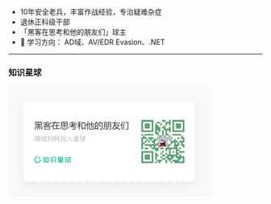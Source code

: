
- 10年安全老兵，丰富作战经验，专治疑难杂症
- 退休正科级干部
- 「黑客在思考和他的朋友们」球主
- 🌱 学习方向： AD域、AV/EDR Evasion、.NET
-----

### 知识星球

<img src="./海报.png" width="400">

<!--
**evilashz/evilashz** is a ✨ _special_ ✨ repository because its `README.md` (this file) appears on your GitHub profile.



Here are some ideas to get you started:

- 🔭 I’m currently working on ...
- 🌱 I’m currently learning ...
- 👯 I’m looking to collaborate on ...
- 🤔 I’m looking for help with ...
- 💬 Ask me about ...
- 📫 How to reach me: ...
- 😄 Pronouns: ...
- ⚡ Fun fact: ...
-->
